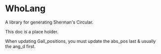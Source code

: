 # WhoLang

A library for generating Sherman's Circular.

This doc is a place holder.

When updating Gall_positions, you must update the abs_pos last & usually the ang_d first.